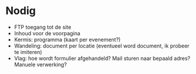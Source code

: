 # Nodig
- FTP toegang tot de site
- Inhoud voor de voorpagina
- Kermis: programma (kaart per evenement?)
- Wandeling: document per locatie (eventueel word document, ik probeer te imiteren)
- Vlag: hoe wordt formulier afgehandeld? Mail sturen naar bepaald adres? Manuele verwerking?
